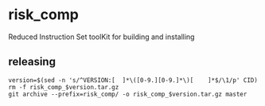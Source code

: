 # risk_comp
Reduced Instruction Set toolKit for building and installing

## releasing

	version=$(sed -n 's/^VERSION:[ 	]*\([0-9.][0-9.]*\)[ 	]*$/\1/p' CID)
	rm -f risk_comp_$version.tar.gz
	git archive --prefix=risk_comp/ -o risk_comp_$version.tar.gz master
